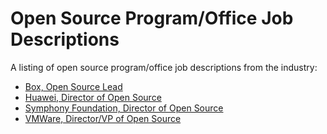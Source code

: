 # Open Source Program/Office Job Descriptions

A listing of open source program/office job descriptions from the industry:

* [Box, Open Source Lead](https://github.com/todogroup/job-descriptions/blob/master/box-opensource-lead.md)
* [Huawei, Director of Open Source](https://github.com/todogroup/job-descriptions/blob/master/huawei-director-opensource-operations.md)
* [Symphony Foundation, Director of Open Source](https://github.com/todogroup/job-descriptions/blob/master/symphony-foundation-director-opensource.md)
* [VMWare, Director/VP of Open Source](https://github.com/todogroup/job-descriptions/blob/master/vmware-director-of-opensource.md)
